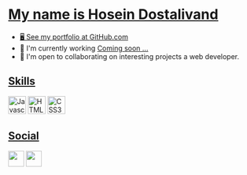 <a class= "headding-Link" href="#may-name-is-hosein-dostalivand"><h1>My name is Hosein Dostalivand</h1>

<ul dir="auto">
<li>🖥️  See my portfolio at <a href="https://github.com/Hosein-DAV" rel="nofollow">GitHub.com</a></li>
<li>🚀  I'm currently working <a href="#" rel="nofollow">Coming soon ...</a></li>
<li>🤝  I'm open to collaborating on interesting projects a web developer.</li>
</ul>
<a class= "headding-Link" href="#Skills"><h2>Skills</h2>
<a href="https://developer.mozilla.org/en-US/docs/Web/JavaScript" rel="nofollow"><img src="https://raw.githubusercontent.com/danielcranney/readme-generator/main/public/icons/skills/javascript-colored.svg" width="36" height="36" alt="Javascript" style="max-width: 100%;"></a>
<a href="https://developer.mozilla.org/en-US/docs/Glossary/HTML5" rel="nofollow"><img src="https://raw.githubusercontent.com/danielcranney/readme-generator/main/public/icons/skills/html5-colored.svg" width="36" height="36" alt="HTML5" style="max-width: 100%;"></a>
<a href="https://developer.mozilla.org/en-US/docs/Web/CSS" rel="nofollow"><img src="https://raw.githubusercontent.com/danielcranney/readme-generator/main/public/icons/skills/css3-colored.svg" width="36" height="36" alt="CSS3" style="max-width: 100%;"></a>

<a class= "headding-Link" href="#social"><h2>Social</h2>
<a href="#" rel="nofollow"><img src="https://raw.githubusercontent.com/danielcranney/readme-generator/main/public/icons/socials/linkedin.svg" width="32" height="32" style="max-width: 100%;"></a>
<a href="#" rel="nofollow"><img src="https://raw.githubusercontent.com/danielcranney/readme-generator/main/public/icons/socials/instagram.svg" width="32" height="32" style="max-width: 100%;"></a>
